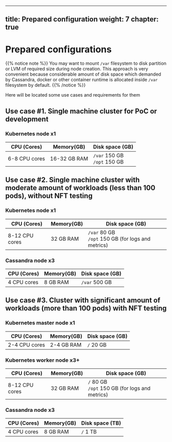 
---
title: Prepared configuration
weight: 7
chapter: true
---

# Prepared configurations

{{% notice note %}}
You may want to mount `/var` filesystem to
disk partition or LVM of required size during node creation. 
This approach is very convenient because considerable 
amount of disk space which demanded by Cassandra, docker or 
other container runtime is allocated inside `/var` filesystem by default.
{{% /notice %}}

Here will be located some use cases and requirements for them

## Use case #1. Single machine cluster for PoC or development
### Kubernetes node **x1**
|CPU (Сores)|Memory(GB)	|Disk space (GB)|
|---|---|---|
|6-8 CPU cores|16-32 GB RAM|`/var` 150 GB<br>`/opt` 150 GB|

## Use case #2. Single machine cluster with moderate amount of workloads (less than 100 pods), without NFT testing
### Kubernetes node **x1**
|CPU (Сores)|Memory(GB)	|Disk space (GB)|
|---|---|---|
|8-12 CPU cores|32 GB RAM|`/var` 80 GB <br>`/opt` 150 GB (for logs and metrics)|

### Cassandra node **x3**
|CPU (Сores)|Memory(GB)	|Disk space (GB)|
|---|---|---|
|4 CPU cores|8 GB RAM|`/var` 500 GB|

## Use case #3. Cluster with significant amount of workloads (more than 100 pods) with NFT testing
### Kubernetes master node **x1**
|CPU (Сores)|Memory(GB)	|Disk space (GB)|
|---|---|---|
|2-4 CPU cores|2-4 GB RAM|`/` 20 GB|

### Kubernetes worker node **x3+**
|CPU (Сores)|Memory(GB)	|Disk space (GB)|
|---|---|---|
|8-12 CPU cores|32 GB RAM|`/` 80 GB <br>`/opt` 150 GB (for logs and metrics)|

### Cassandra node **x3**
|CPU (Сores)|Memory(GB)	|Disk space (TB)|
|---|---|---|
|4 CPU cores|8 GB RAM|`/` 1 TB|
